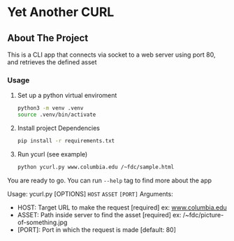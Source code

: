 # Yet Another CURL

## About The Project

This is a CLI app that connects via socket to a web server using port 80, and retrieves the defined asset

### Usage
1. Set up a python virtual enviroment
    ```sh
    python3 -m venv .venv
    source .venv/bin/activate
    ```
2. Install project Dependencies
    ```sh
    pip install -r requirements.txt
    ```
2. Run ycurl (see example)
    ```sh
    python ycurl.py www.columbia.edu /~fdc/sample.html
    ```
You are ready to go.
You can run `--help` tag to find more about the app

Usage: ycurl.py [OPTIONS] `HOST` `ASSET` `[PORT]`
Arguments:
- HOST: Target URL to make the request  [required] ex: www.columbia.edu
- ASSET: Path inside server to find the asset  [required] ex: /~fdc/picture-of-something.jpg
- [PORT]: Port in which the request is made  [default: 80]
